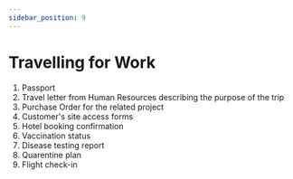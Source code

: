 ```yaml
---
sidebar_position: 9
---
```


# Travelling for Work

1. Passport
2. Travel letter from Human Resources describing the purpose of the trip
3. Purchase Order for the related project
4. Customer's site access forms
5. Hotel booking confirmation
6. Vaccination status
7. Disease testing report
8. Quarentine plan
9. Flight check-in
